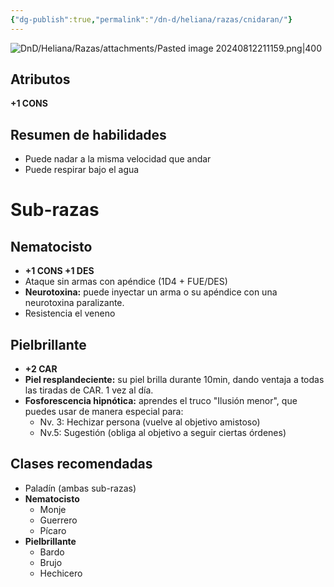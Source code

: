 ```yaml
---
{"dg-publish":true,"permalink":"/dn-d/heliana/razas/cnidaran/"}
---
```


![DnD/Heliana/Razas/attachments/Pasted image 20240812211159.png|400](/img/user/DnD/Heliana/Razas/attachments/Pasted%20image%2020240812211159.png)

## Atributos
**+1 CONS**

## Resumen de habilidades
- Puede nadar a la misma velocidad que andar
- Puede respirar bajo el agua

# Sub-razas
## Nematocisto
- **+1 CONS +1 DES**
- Ataque sin armas con apéndice (1D4 + FUE/DES)
- **Neurotoxina:** puede inyectar un arma o su apéndice con una neurotoxina paralizante.
- Resistencia el veneno

## Pielbrillante
- **+2 CAR**
- **Piel resplandeciente:** su piel brilla durante 10min, dando ventaja a todas las tiradas de CAR. 1 vez al día.
- **Fosforescencia hipnótica:** aprendes el truco "Ilusión menor", que puedes usar de manera especial para:
	- Nv. 3: Hechizar persona (vuelve al objetivo amistoso)
	- Nv.5: Sugestión (obliga al objetivo a seguir ciertas órdenes)

## Clases recomendadas
- Paladín (ambas sub-razas)
- **Nematocisto**
	- Monje
	- Guerrero
	- Pícaro
- **Pielbrillante**
	- Bardo
	- Brujo
	- Hechicero